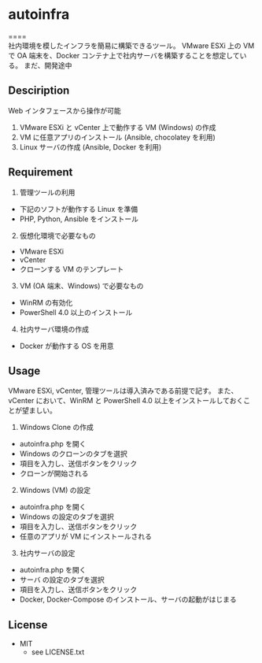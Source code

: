 # autoinfra
====  
社内環境を模したインフラを簡易に構築できるツール。
VMware ESXi 上の VM で OA 端末を、Docker コンテナ上で社内サーバを構築することを想定している。
まだ、開発途中

## Desciription
Web インタフェースから操作が可能
1. VMware ESXi と vCenter 上で動作する VM (Windows) の作成
2. VM に任意アプリのインストール (Ansible, chocolatey を利用)
3. Linux サーバの作成 (Ansible, Docker を利用)

## Requirement
1. 管理ツールの利用
 - 下記のソフトが動作する Linux を準備
 - PHP, Python, Ansible をインストール
2. 仮想化環境で必要なもの
 - VMware ESXi
 - vCenter
 - クローンする VM のテンプレート
3. VM (OA 端末、Windows) で必要なもの
 - WinRM の有効化
 - PowerShell 4.0 以上のインストール
4. 社内サーバ環境の作成
 - Docker が動作する OS を用意

## Usage
VMware ESXi, vCenter, 管理ツールは導入済みである前提で記す。
また、vCenter において、WinRM と PowerShell 4.0 以上をインストールしておくことが望ましい。
1. Windows Clone の作成
 - autoinfra.php を開く
 - Windows のクローンのタブを選択
 - 項目を入力し、送信ボタンをクリック
 - クローンが開始される
2. Windows (VM) の設定
 - autoinfra.php を開く
 - Windows の設定のタブを選択
 - 項目を入力し、送信ボタンをクリック
 - 任意のアプリが VM にインストールされる
3. 社内サーバの設定
 - autoinfra.php を開く
 - サーバ の設定のタブを選択
 - 項目を入力し、送信ボタンをクリック
 - Docker, Docker-Compose のインストール、サーバの起動がはじまる

## License
* MIT
  * see LICENSE.txt

